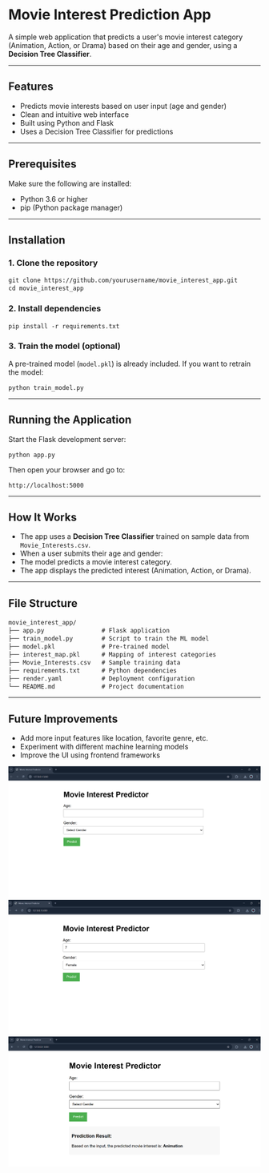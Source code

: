 # Movie Interest Prediction App

A simple web application that predicts a user's movie interest category (Animation, Action, or Drama) based on their age and gender, using a **Decision Tree Classifier**.

---

## Features

- Predicts movie interests based on user input (age and gender)  
- Clean and intuitive web interface  
- Built using Python and Flask  
- Uses a Decision Tree Classifier for predictions  

---

## Prerequisites

Make sure the following are installed:

- Python 3.6 or higher  
- pip (Python package manager)

---

## Installation

### 1. Clone the repository

```
git clone https://github.com/yourusername/movie_interest_app.git
cd movie_interest_app
```

### 2. Install dependencies

```
pip install -r requirements.txt
```

### 3. Train the model (optional)

A pre-trained model (`model.pkl`) is already included. If you want to retrain the model:

```
python train_model.py
```

---

## Running the Application

Start the Flask development server:

```
python app.py
```

Then open your browser and go to:

```
http://localhost:5000
```

---

## How It Works

- The app uses a **Decision Tree Classifier** trained on sample data from `Movie_Interests.csv`.  
- When a user submits their age and gender:
- The model predicts a movie interest category.
- The app displays the predicted interest (Animation, Action, or Drama).

---

## File Structure

```
movie_interest_app/
├── app.py                # Flask application
├── train_model.py        # Script to train the ML model
├── model.pkl             # Pre-trained model
├── interest_map.pkl      # Mapping of interest categories
├── Movie_Interests.csv   # Sample training data
├── requirements.txt      # Python dependencies
├── render.yaml           # Deployment configuration
└── README.md             # Project documentation
```

---

## Future Improvements

- Add more input features like location, favorite genre, etc.  
- Experiment with different machine learning models  
- Improve the UI using frontend frameworks




![alt text](image.png)
![alt text](image-1.png)
![alt text](image-2.png)